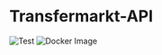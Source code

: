 # Transfermarkt-API


![Test](https://github.com/otaviofbrito/Transfermarkt-API/actions/workflows/gradle.yml/badge.svg)
![Docker Image](https://github.com/otaviofbrito/Transfermarkt-API/actions/workflows/docker-image.yml/badge.svg)


